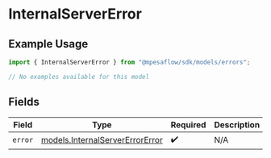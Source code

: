 # InternalServerError

## Example Usage

```typescript
import { InternalServerError } from "@mpesaflow/sdk/models/errors";

// No examples available for this model
```

## Fields

| Field                                                                       | Type                                                                        | Required                                                                    | Description                                                                 |
| --------------------------------------------------------------------------- | --------------------------------------------------------------------------- | --------------------------------------------------------------------------- | --------------------------------------------------------------------------- |
| `error`                                                                     | [models.InternalServerErrorError](../../models/internalservererrorerror.md) | :heavy_check_mark:                                                          | N/A                                                                         |